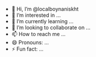 - 👋 Hi, I’m @localboynaniskht
- 👀 I’m interested in ...
- 🌱 I’m currently learning ...
- 💞️ I’m looking to collaborate on ...
- 📫 How to reach me ...
- 😄 Pronouns: ...
- ⚡ Fun fact: ...

<!---
localboynaniskht/localboynaniskht is a ✨ special ✨ repository because its `README.md` (this file) appears on your GitHub profile.
You can click the Preview link to take a look at your changes.
--->
